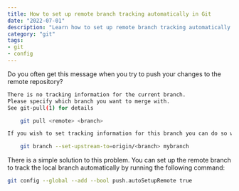 ```yaml
---
title: How to set up remote branch tracking automatically in Git
date: "2022-07-01"
description: "Learn how to set up remote branch tracking automatically in Git."
category: "git"
tags:
- git
- config
---
```


Do you often get this message when you try to push your changes to the remote repository?

```bash
There is no tracking information for the current branch.
Please specify which branch you want to merge with.
See git-pull(1) for details

    git pull <remote> <branch>

If you wish to set tracking information for this branch you can do so with:

    git branch --set-upstream-to=origin/<branch> mybranch
```

There is a simple solution to this problem. You can set up the remote branch to track the local branch automatically by running the following command:

```bash
git config --global --add --bool push.autoSetupRemote true
```
